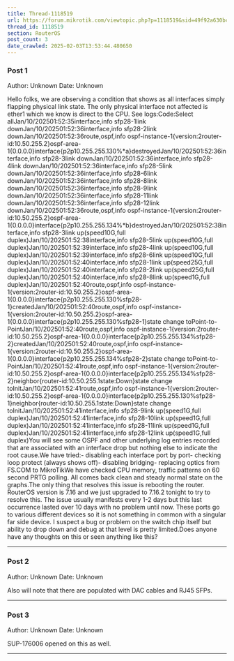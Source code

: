 ```yaml
---
title: Thread-1118519
url: https://forum.mikrotik.com/viewtopic.php?p=1118519&sid=49f92a630bc7970d8ca50523be880e8f#p1118519
thread_id: 1118519
section: RouterOS
post_count: 3
date_crawled: 2025-02-03T13:53:44.480650
---
```


### Post 1
Author: Unknown
Date: Unknown

Hello folks, we are observing a condition that shows as all interfaces simply flapping physical link state. The only physical interface not affected is ether1 which we know is direct to the CPU. See logs:Code:Select allJan/10/202501:52:35interface,info sfp28-1link downJan/10/202501:52:36interface,info sfp28-2link downJan/10/202501:52:36route,ospf,info ospf-instance-1{version:2router-id:10.50.255.2}ospf-area-1{0.0.0.0}interface{p2p10.255.255.130%*a}destroyedJan/10/202501:52:36interface,info sfp28-3link downJan/10/202501:52:36interface,info sfp28-4link downJan/10/202501:52:36interface,info sfp28-5link downJan/10/202501:52:36interface,info sfp28-6link downJan/10/202501:52:36interface,info sfp28-8link downJan/10/202501:52:36interface,info sfp28-9link downJan/10/202501:52:36interface,info sfp28-11link downJan/10/202501:52:36interface,info sfp28-12link downJan/10/202501:52:36route,ospf,info ospf-instance-1{version:2router-id:10.50.255.2}ospf-area-1{0.0.0.0}interface{p2p10.255.255.134%*b}destroyedJan/10/202501:52:38interface,info sfp28-3link up(speed10G,full duplex)Jan/10/202501:52:38interface,info sfp28-5link up(speed10G,full duplex)Jan/10/202501:52:39interface,info sfp28-4link up(speed10G,full duplex)Jan/10/202501:52:39interface,info sfp28-6link up(speed10G,full duplex)Jan/10/202501:52:40interface,info sfp28-1link up(speed25G,full duplex)Jan/10/202501:52:40interface,info sfp28-2link up(speed25G,full duplex)Jan/10/202501:52:40interface,info sfp28-8link up(speed1G,full duplex)Jan/10/202501:52:40route,ospf,info ospf-instance-1{version:2router-id:10.50.255.2}ospf-area-1{0.0.0.0}interface{p2p10.255.255.130%sfp28-1}createdJan/10/202501:52:40route,ospf,info ospf-instance-1{version:2router-id:10.50.255.2}ospf-area-1{0.0.0.0}interface{p2p10.255.255.130%sfp28-1}state change toPoint-to-PointJan/10/202501:52:40route,ospf,info ospf-instance-1{version:2router-id:10.50.255.2}ospf-area-1{0.0.0.0}interface{p2p10.255.255.134%sfp28-2}createdJan/10/202501:52:40route,ospf,info ospf-instance-1{version:2router-id:10.50.255.2}ospf-area-1{0.0.0.0}interface{p2p10.255.255.134%sfp28-2}state change toPoint-to-PointJan/10/202501:52:41route,ospf,info ospf-instance-1{version:2router-id:10.50.255.2}ospf-area-1{0.0.0.0}interface{p2p10.255.255.134%sfp28-2}neighbor{router-id:10.50.255.1state:Down}state change toInitJan/10/202501:52:41route,ospf,info ospf-instance-1{version:2router-id:10.50.255.2}ospf-area-1{0.0.0.0}interface{p2p10.255.255.130%sfp28-1}neighbor{router-id:10.50.255.1state:Down}state change toInitJan/10/202501:52:41interface,info sfp28-9link up(speed1G,full duplex)Jan/10/202501:52:41interface,info sfp28-10link up(speed1G,full duplex)Jan/10/202501:52:41interface,info sfp28-11link up(speed1G,full duplex)Jan/10/202501:52:41interface,info sfp28-12link up(speed1G,full duplex)You will see some OSPF and other underlying log entries recorded that are associated with an interface drop but nothing else to indicate the root cause.We have tried:- disabling each interface port by port- checking loop protect (always shows off)- disabling bridging- replacing optics from FS.COM to MikroTikWe have checked CPU memory, traffic patterns on 60 second PRTG polling. All comes back clean and steady normal state on the graphs.The only thing that resolves this issue is rebooting the router. RouterOS version is 7.16 and we just upgraded to 7.16.2 tonight to try to resolve this. The issue usually manifests every 1-2 days but this last occurrence lasted over 10 days with no problem until now. These ports go to various different devices so it is not something in common with a singular far side device. I suspect a bug or problem on the switch chip itself but ability to drop down and debug at that level is pretty limited.Does anyone have any thoughts on this or seen anything like this?

---
### Post 2
Author: Unknown
Date: Unknown

Also will note that there are populated with DAC cables and RJ45 SFPs.

---
### Post 3
Author: Unknown
Date: Unknown

SUP-176006 opened on this as well.

---
